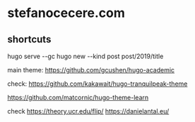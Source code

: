 # stefanocecere.com

## shortcuts

hugo serve --gc
hugo new --kind post post/2019/title



main theme:
https://github.com/gcushen/hugo-academic

check:
https://github.com/kakawait/hugo-tranquilpeak-theme

https://github.com/matcornic/hugo-theme-learn


check
https://theory.ucr.edu/flip/
https://danielantal.eu/
